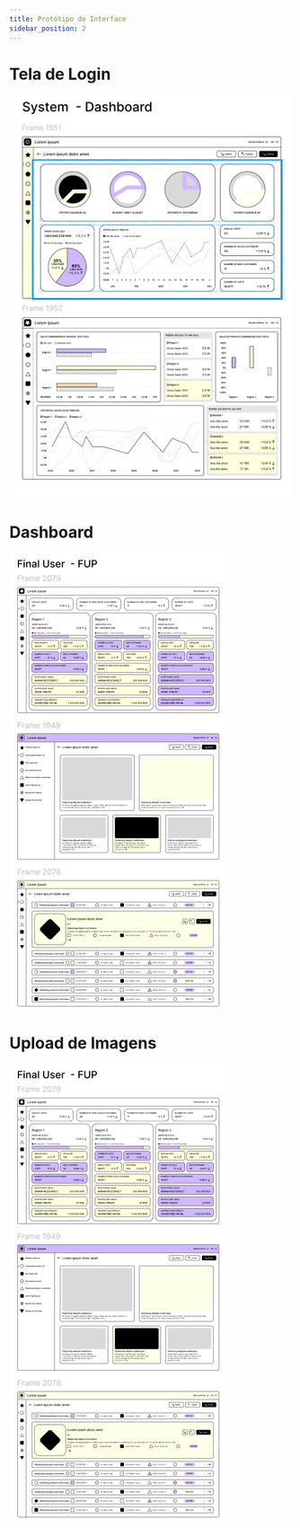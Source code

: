 ```yaml
---
title: Protótipo de Interface
sidebar_position: 2
---
```


# Tela de Login
![Wireframe - Dashboard de Dados](https://github.com/Inteli-College/2024-2A-T02-EC11-G03/blob/dev/docs/static/img/sprint-1/wireframe1.png?raw=true)

# Dashboard
![Wireframe - Interface do Usuário Final](https://github.com/Inteli-College/2024-2A-T02-EC11-G03/blob/dev/docs/static/img/sprint-1/wireframe2.png?raw=true)

# Upload de Imagens
![Wireframe - Interface do Usuário Final](https://github.com/Inteli-College/2024-2A-T02-EC11-G03/blob/dev/docs/static/img/sprint-1/wireframe2.png?raw=true)